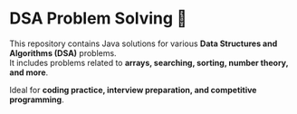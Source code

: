 # DSA Problem Solving 🚀

This repository contains Java solutions for various **Data Structures and Algorithms (DSA)** problems.  
It includes problems related to **arrays, searching, sorting, number theory, and more**.  

Ideal for **coding practice, interview preparation, and competitive programming**.  
